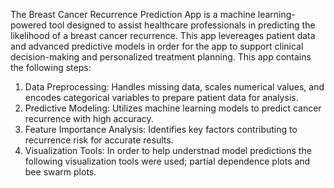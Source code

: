The Breast Cancer Recurrence Prediction App is a machine learning-powered tool designed to assist healthcare professionals in predicting the likelihood of a breast cancer recurrence. This app levereages patient data and advanced predictive models in order for the app to support clinical decision-making and personalized treatment planning.
This app contains the following steps: 
1. Data Preprocessing: Handles missing data, scales numerical values, and encodes categorical variables to prepare patient data for analysis.
2. Predictive Modeling: Utilizes machine learning models to predict cancer recurrence with high accuracy.
3. Feature Importance Analysis: Identifies key factors contributing to recurrence risk for accurate results.
4. Visualization Tools: In order to help understnad model predictions the following visualization tools were used; partial dependence plots and bee swarm plots.

